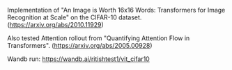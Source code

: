 Implementation of "An Image is Worth 16x16 Words: Transformers for Image Recognition at Scale" on the CIFAR-10 dataset. (https://arxiv.org/abs/2010.11929)

Also tested Attention rollout from "Quantifying Attention Flow in Transformers". (https://arxiv.org/abs/2005.00928)

Wandb run: https://wandb.ai/ritishtest1/vit_cifar10
